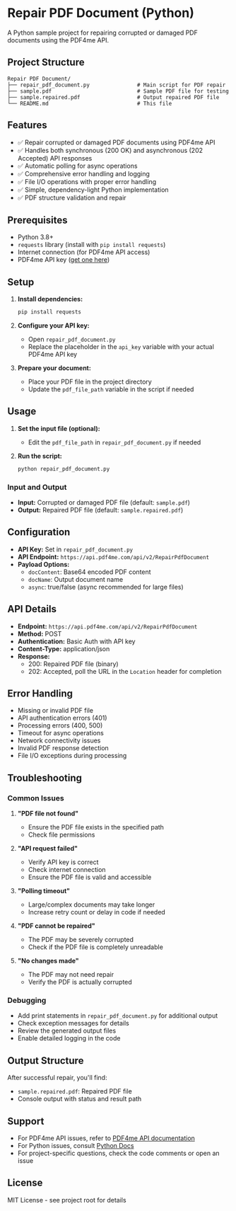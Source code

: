 # Repair PDF Document (Python)

A Python sample project for repairing corrupted or damaged PDF documents using the PDF4me API.

## Project Structure

```
Repair PDF Document/
├── repair_pdf_document.py               # Main script for PDF repair
├── sample.pdf                           # Sample PDF file for testing
├── sample.repaired.pdf                  # Output repaired PDF file
└── README.md                            # This file
```

## Features

- ✅ Repair corrupted or damaged PDF documents using PDF4me API
- ✅ Handles both synchronous (200 OK) and asynchronous (202 Accepted) API responses
- ✅ Automatic polling for async operations
- ✅ Comprehensive error handling and logging
- ✅ File I/O operations with proper error handling
- ✅ Simple, dependency-light Python implementation
- ✅ PDF structure validation and repair

## Prerequisites

- Python 3.8+
- `requests` library (install with `pip install requests`)
- Internet connection (for PDF4me API access)
- PDF4me API key ([get one here](https://dev.pdf4me.com/dashboard/#/api-keys/))

## Setup

1. **Install dependencies:**
   ```bash
   pip install requests
   ```

2. **Configure your API key:**
   - Open `repair_pdf_document.py`
   - Replace the placeholder in the `api_key` variable with your actual PDF4me API key

3. **Prepare your document:**
   - Place your PDF file in the project directory
   - Update the `pdf_file_path` variable in the script if needed

## Usage

1. **Set the input file (optional):**
   - Edit the `pdf_file_path` in `repair_pdf_document.py` if needed

2. **Run the script:**
   ```bash
   python repair_pdf_document.py
   ```

### Input and Output

- **Input:** Corrupted or damaged PDF file (default: `sample.pdf`)
- **Output:** Repaired PDF file (default: `sample.repaired.pdf`)

## Configuration

- **API Key:** Set in `repair_pdf_document.py`
- **API Endpoint:** `https://api.pdf4me.com/api/v2/RepairPdfDocument`
- **Payload Options:**
  - `docContent`: Base64 encoded PDF content
  - `docName`: Output document name
  - `async`: true/false (async recommended for large files)

## API Details

- **Endpoint:** `https://api.pdf4me.com/api/v2/RepairPdfDocument`
- **Method:** POST
- **Authentication:** Basic Auth with API key
- **Content-Type:** application/json
- **Response:**
  - 200: Repaired PDF file (binary)
  - 202: Accepted, poll the URL in the `Location` header for completion

## Error Handling

- Missing or invalid PDF file
- API authentication errors (401)
- Processing errors (400, 500)
- Timeout for async operations
- Network connectivity issues
- Invalid PDF response detection
- File I/O exceptions during processing

## Troubleshooting

### Common Issues

1. **"PDF file not found"**
   - Ensure the PDF file exists in the specified path
   - Check file permissions

2. **"API request failed"**
   - Verify API key is correct
   - Check internet connection
   - Ensure the PDF file is valid and accessible

3. **"Polling timeout"**
   - Large/complex documents may take longer
   - Increase retry count or delay in code if needed

4. **"PDF cannot be repaired"**
   - The PDF may be severely corrupted
   - Check if the PDF file is completely unreadable

5. **"No changes made"**
   - The PDF may not need repair
   - Verify the PDF is actually corrupted

### Debugging

- Add print statements in `repair_pdf_document.py` for additional output
- Check exception messages for details
- Review the generated output files
- Enable detailed logging in the code

## Output Structure

After successful repair, you'll find:
- `sample.repaired.pdf`: Repaired PDF file
- Console output with status and result path

## Support

- For PDF4me API issues, refer to [PDF4me API documentation](https://developer.pdf4me.com/docs/api/)
- For Python issues, consult [Python Docs](https://docs.python.org/3/)
- For project-specific questions, check the code comments or open an issue

## License

MIT License - see project root for details 